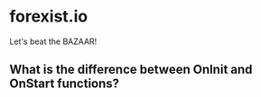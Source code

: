 
# forexist.io

Let's beat the BAZAAR!

## What is the difference between OnInit and OnStart functions?
